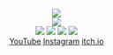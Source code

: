 <!--
README.md (Even though it's HTML) by @Blocksrey
読めますか？これは日本語です。
-->
<P ALIGN=CENTER>
	<IMG SRC=http://Blocksrey.com/images/nullgame.gif>
	<BR>
	<IMG SRC=http://lmfao.Blocksrey.com:7890/V>
	<BR>
	<A HREF=http://lmfao.Blocksrey.com:7890/L><IMG SRC=https://blocksrey.com/images/left.webp></A>
	<A HREF=http://lmfao.Blocksrey.com:7890/D><IMG SRC=https://blocksrey.com/images/down.webp></A>
	<A HREF=http://lmfao.Blocksrey.com:7890/U><IMG SRC=https://blocksrey.com/images/up.webp></A>
	<A HREF=http://lmfao.Blocksrey.com:7890/R><IMG SRC=https://blocksrey.com/images/right.webp></A>
	<BR>
	<A HREF=http://YouTube.com/Blocksrey>YouTube</A>
	<A HREF=http://Instagram.com/Blocksrey>Instagram</A>
	<A HREF=http://Blocksrey.itch.io>itch.io</A>
</P>
